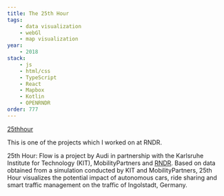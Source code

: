 ```yaml
---
title: The 25th Hour
tags:
    - data visualization
    - webGl
    - map visualization
year:
    - 2018
stack:
    - js
    - html/css
    - TypeScript
    - React
    - Mapbox
    - Kotlin
    - OPENRNDR
order: 777
---
```

[25thhour](https://25thhour.rndr.studio)

This is one of the projects which I worked on at RNDR.


25th Hour: Flow is a project by Audi in partnership with the Karlsruhe Institute for Technology (KIT), MobilityPartners and [RNDR](https://rndr.studio). Based on data obtained from a simulation conducted by KIT and MobilityPartners, 25th Hour visualizes the potential impact of autonomous cars, ride sharing and smart traffic management on the traffic of Ingolstadt, Germany.